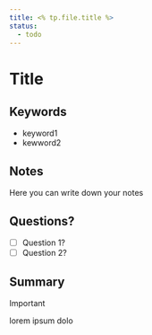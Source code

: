 ```yaml
---
title: <% tp.file.title %>
status:
  - todo
---
```


# Title
## Keywords
- keyword1
- kewword2

## Notes
Here you can write down your notes

## Questions?
- [ ] Question 1?
- [ ] Question 2?

## Summary

> [!important]
> lorem ipsum dolo